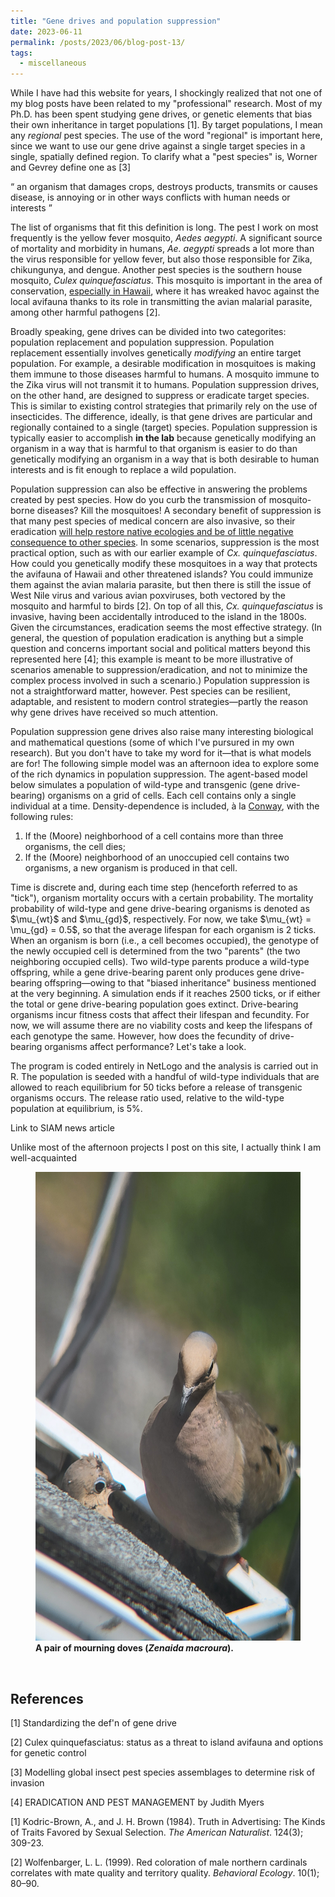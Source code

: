 ```yaml
---
title: "Gene drives and population suppression"
date: 2023-06-11
permalink: /posts/2023/06/blog-post-13/
tags:
  - miscellaneous
---
```


<p>
While I have had this website for years, I shockingly realized that not one of my blog posts have been
related to my "professional" research. Most of my Ph.D. has been spent studying gene drives, or
genetic elements that bias their own inheritance in target populations [1]. By target populations, I mean
any <i>regional</i> pest species. 
The use of the word "regional" is important here, since we want to use our gene drive against a single target species in a single, spatially defined region. To clarify what a "pest species" is, Worner and Gevrey define one as [3]
</p>

<q>
an organism that damages crops, destroys products, transmits or causes disease, is annoying or in other ways conflicts with human needs or interests
</q>

<p>
The list of organisms that fit this definition is long. The pest I work on most frequently is the yellow fever mosquito, <i>Aedes aegypti</i>. A significant source of mortality and morbidity in humans, <i>Ae. aegypti</i> spreads a lot more than the virus responsible for yellow fever, but also those responsible for Zika, chikungunya, and dengue. Another pest species is the southern house mosquito, <i>Culex quinquefasciatus</i>. This mosquito is important in the area of conservation, <a href="https://www.civilbeat.org/2022/12/in-a-race-against-time-feds-ramp-up-efforts-to-save-hawaiis-endangered-forest-birds/" target="_blank"  rel="noopener noreferrer">especially in Hawaii</a>, where it has wreaked havoc against the local avifauna thanks to its role in transmitting the avian malarial parasite, among other harmful pathogens [2]. 
</p>

<p>
Broadly speaking, gene drives can be divided into two categorites: population replacement and population suppression. Population replacement essentially involves genetically <i>modifying</i> an entire target population. For example, a desirable modification in mosquitoes is making them immune to those diseases harmful to humans. A mosquito immune to the Zika virus will not transmit it to humans. Population suppression drives, on the other hand, are designed to suppress or eradicate target species. This is similar to existing control strategies that primarily rely on the use of insecticides. The difference, ideally, is that gene drives are particular and regionally contained to a single (target) species. Population suppression is typically easier to accomplish <b>in the lab</b> because genetically modifying an organism in a way that is harmful to that organism is easier to do than genetically modifying an organism in a way that is both desirable to human interests and is fit enough to replace a wild population. 
</p>

<p>
Population suppression can also be effective in answering the problems created by pest species. How do you curb the transmission of mosquito-borne diseases? Kill the mosquitoes! A secondary benefit of suppression is that many pest species of medical concern are also invasive, so their eradication <a href="https://mauiinvasive.org/2016/03/18/no-mosquitoes-in-hawaii/" target="_blank"  rel="noopener noreferrer">will help restore native ecologies and be of little negative consequence to other species</a>. In some scenarios, suppression is the most practical option, such as with our earlier example of <i>Cx. quinquefasciatus</i>. How could you genetically modify these mosquitoes in a way that protects the avifauna of Hawaii and other threatened islands? You could immunize them against the avian malaria parasite, but then there is still the issue of West Nile virus and various avian poxviruses, both vectored by the mosquito and harmful to birds [2]. On top of all this, <i>Cx. quinquefasciatus</i> is invasive, having been accidentally introduced to the island in the 1800s. Given the circumstances, eradication seems the most effective strategy. (In general, the question of population eradication is anything but a simple question and concerns important social and political matters beyond this represented here [4]; this example is meant to be more illustrative of scenarios amenable to suppression/eradication, and not to minimize the complex process involved in such a scenario.) Population suppression is not a straightforward matter, however. Pest species can be resilient, adaptable, and resistent to modern control strategies&#8212;partly the reason why gene drives have received so much attention. 
</p>

<p>
Population suppression gene drives also raise many interesting biological and mathematical questions (some of which I've pursured in my own research). But you don't have to take my word for it&#8212;that is what models are for! The following simple model was an afternoon idea to explore some of the rich dynamics in population suppression. The agent-based model below simulates a population of wild-type and transgenic (gene drive-bearing) organisms on a grid of cells. Each cell contains only a single individual at a time. Density-dependence is included, &agrave la <a href="https://en.wikipedia.org/wiki/Conway%27s_Game_of_Life" target="_blank"  rel="noopener noreferrer">Conway</a>, with the following rules:
</p>
<ol>
	<li>If the (Moore) neighborhood of a cell contains more than three organisms, the cell dies;</li>
	<li>If the (Moore) neighborhood of an unoccupied cell contains two organisms, a new organism is produced in that cell.</li>
</ol>
<p>
Time is discrete and, during each time step (henceforth referred to as "tick"), organism mortality occurs with a certain probability. The mortality probability of wild-type and gene drive-bearing organisms is denoted as $\mu_{wt}$ and $\mu_{gd}$, respectively. For now, we take $\mu_{wt} = \mu_{gd} = 0.5$, so that the average lifespan for each organism is 2 ticks. When an organism is born (i.e., a cell becomes occupied), the genotype of the newly occupied cell is determined from the two "parents" (the two neighboring occupied cells). Two wild-type parents produce a wild-type offspring, while a gene drive-bearing parent only produces gene drive-bearing offspring&#8212;owing to that "biased inheritance" business mentioned at the very beginning. A simulation ends if it reaches 2500 ticks, or if either the total or gene drive-bearing population goes extinct. Drive-bearing organisms incur fitness costs that affect their lifespan and fecundity. For now, we will assume there are no viability costs and keep the lifespans of each genotype the same. However, how does the fecundity of drive-bearing organisms affect performance? Let's take a look.
</p>

<p>
The program is coded entirely in NetLogo and the analysis is carried out in R. The population is seeded with a handful of wild-type individuals that are allowed to reach equilibrium for 50 ticks before a release of transgenic organisms occurs. The release ratio used, relative to the wild-type population at equilibrium, is 5%. 
</p>

<p>
Link to SIAM news article

Unlike most of the afternoon projects I post
on this site, I actually think I am well-acquainted 
</p>

<figure>
    <img src='/images/mourning_doves.jpg' alt='Sim config' height='750' width='750' class='center'/>
    <figcaption><b>A pair of mourning doves (<em>Zenaida macroura</em>).</b></figcaption>
</figure>

<br>

<h2>References</h2>

[1] Standardizing the def'n of gene drive

[2] Culex quinquefasciatus: status as a threat to island avifauna and options for genetic control

[3] Modelling global insect pest species assemblages to determine risk of invasion

[4] ERADICATION AND PEST MANAGEMENT by Judith Myers



[1] Kodric-Brown, A., and J. H. Brown (1984). Truth in Advertising: The Kinds of 
Traits Favored by Sexual Selection. <em>The American Naturalist</em>. 124(3); 309-23.

[2] Wolfenbarger, L. L. (1999). Red coloration of male northern cardinals correlates with 
mate quality and territory quality. <em>Behavioral Ecology</em>. 10(1); 80–90.

